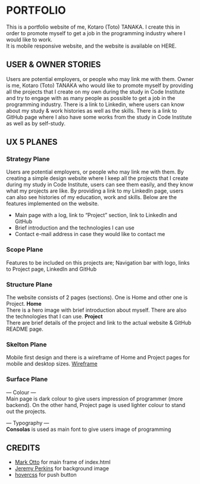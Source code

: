 <!--- Logo image on here --->

<!--- Add link on below --->

# PORTFOLIO

This is a portfolio website of me, Kotaro (Toto) TANAKA. I create this in order to promote myself to get a job in the programming industry where I would like to work.<br>
It is mobile responsive website, and the website is available on HERE. <!--- Link on HERE --->

## USER & OWNER STORIES

Users are potential employers, or people who may link me with them. Owner is me, Kotaro (Toto) TANAKA who would like to promote myself by providing all the projects that I create on my own during the study in Code Institute and try to engage with as many people as possible to get a job in the programming industry. There is a link to Linkedin, where users can know about my study & work histories as well as the skills. There is a link to GitHub page where I also have some works from the study in Code Institute as well as by self-study.

## UX 5 PLANES

### Strategy Plane

Users are potential employers, or people who may link me with them. By creating a simple design website where I keep all the projects that I create during my study in Code Institute, users can see them easily, and they know what my projects are like. By providing a link to my LinkedIn page, users can also see histories of my education, work and skills.
Below are the features implemented on the website.

-   Main page with a log, link to “Project” section, link to LinkedIn and GitHub
-   Brief introduction and the technologies I can use
-   Contact e-mail address in case they would like to contact me

### Scope Plane

Features to be included on this projects are;
Navigation bar with logo, links to Project page, LinkedIn and GitHub

### Structure Plane

The website consists of 2 pages (sections). One is Home and other one is Project.
**Home**<br>
There is a hero image with brief introduction about myself. There are also the technologies that I can use.
**Project**<br>
There are brief details of the project and link to the actual website & GitHub README page.

### Skelton Plane

Mobile first design and there is a wireframe of Home and Project pages for mobile and desktop sizes.
[Wireframe](https://github.com/Toto-Kotaro-Tanaka/portfolio/blob/main/assets/readme/wireframe.png)

### Surface Plane

— Colour —<br>
Main page is dark colour to give users impression of programmer (more backend). On the other hand, Project page is used lighter colour to stand out the projects.

— Typography —<br>
**Consolas** is used as main font to give users image of programming

## CREDITS

-   [Mark Otto](https://getbootstrap.com/docs/5.0/examples/cover/) for main frame of index.html
-   [Jeremy Perkins](https://unsplash.com/@jeremyperkins) for background image
-   [hovercss](https://github.com/IanLunn/Hover/blob/master/css/hover.css) for push button
